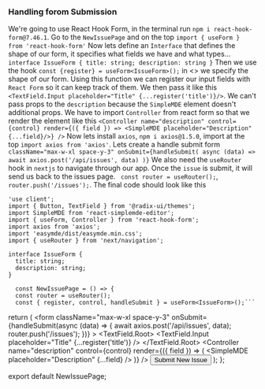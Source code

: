 ### Handling forom Submission
We're going to use React Hook Form, in the terminal run `npm i react-hook-form@7.46.1`. Go to the `NewIssuePage` and on the top `import { useForm } from 'react-hook-form'`
Now lets define an `Interface` that defines the shape of our form, it specifies what fields we have and what types...
`interface IssueForm {
  title: string;
  description: string
}`
Then we use the hook `const {register} = useForm<IssueForm>();` in <> we specify the shape of our form. Using this function we can register our input fields with `React Form` so it can keep track of them.
We then pass it like this `<TextField.Input placeholder="Title" {...register('title')}/>`. We can't pass props to the `description` because the `SimpleMDE` 
element doesn't additional props. We have to import `Controller` from react form so that we render the <SimpleMDE> element like this
`<Controller
        name="description"
        control={control}
        render={({ field }) => <SimpleMDE placeholder="Description" {...field}/>}
      />`
Now lets install `axios`, `npm i axios@1.5.0`, import at the top `import axios from 'axios'`. Lets create a handle submit form
` className="max-w-xl space-y-3"
      onSubmit={handleSubmit(
        async (data) => await axios.post('/api/issues', data)
      )}`
We also need the `useRouter` hook in `nextjs` to navigate through our app. Once the `issue` is submit, it will send us back to the issues page.
` const router = useRouter();`, `router.push('/issues');`. The final code should look like this 
```
'use client';
import { Button, TextField } from '@radix-ui/themes';
import SimpleMDE from 'react-simplemde-editor';
import { useForm, Controller } from 'react-hook-form';
import axios from 'axios';
import 'easymde/dist/easymde.min.css';
import { useRouter } from 'next/navigation';

interface IssueForm {
  title: string;
  description: string;
}
```
```
  const NewIssuePage = () => {
  const router = useRouter();
  const { register, control, handleSubmit } = useForm<IssueForm>();```
```
return (
    <form
      className="max-w-xl space-y-3"
      onSubmit={handleSubmit(async (data) => {
        await axios.post('/api/issues', data);
        router.push('/issues');
      })}
    >
      <TextField.Root>
        <TextField.Input placeholder="Title" {...register('title')} />
      </TextField.Root>
      <Controller
        name="description"
        control={control}
        render={({ field }) => (
          <SimpleMDE placeholder="Description" {...field} />
        )}
      />
      <Button>Submit New Issue</Button>
    </form>
  );
};

export default NewIssuePage;
```

